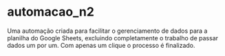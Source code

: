 # automacao_n2
Uma automação criada para facilitar o gerenciamento de dados para a planilha do Google Sheets, excluindo completamente o trabalho de passar dados um por um. Com apenas um clique o processo é finalizado.
